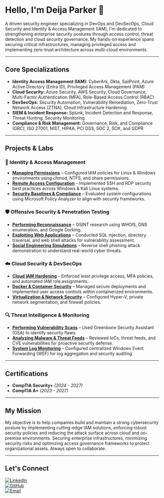 # Hello, I'm Deija Parker 👋


A driven security engineer specializing in DevOps and DevSecOps, Cloud Security and Identity & Access Management (IAM), I'm dedicated to strengthening enterprise security postures through access control, threat detection and cloud security governance. My hands-on experience spans securing critical infrastructures, managing privileged access and implementing zero-trust architecture across multi-cloud environments.

---

## Core Specializations

- **Identity Access Management (IAM):** CyberArk, Okta, SailPoint, Azure Active Directory (Entra ID), Privileged Access Management (PAM)
- **Cloud Security:** Azure Security, AWS Security, Cloud Governance, Multi-Factor Authentication (MFA), Role-Based Access Control (RBAC)
- **DevSecOps:** Security Automation, Vulnerability Remediation, Zero-Trust Network Access (ZTNA), Cloud Infrastructure Hardening
- **SIEM & Incident Response:** Splunk, Incident Detection and Response, Threat Hunting, Security Monitoring
- **Compliance & Risk Management:** Governance, Risk, and Compliance (GRC), ISO 27001, NIST, HIPAA, PCI DSS, SOC 2, SOX, and GDPR

---

## Projects & Labs

### **🔐 Identity & Access Management**
- **[Managing Permissions](#)** – Configured IAM policies for Linux & Windows environments using chmod, NTFS, and share permissions.
- **[Remote Access Configuration](#)** – Implemented SSH and RDP security best practices across Windows & Kali Linux systems.
- **[Security Baselines & Compliance](#)** – Evaluated system configurations using Microsoft Policy Analyzer to align with security frameworks.

### **🛡️ Offensive Security & Penetration Testing**
- **[Performing Reconnaissance](#)** – OSINT research using WHOIS, DNS enumeration, and Google Dorking.
- **[Exploiting Web Applications](#)** – Conducted SQL injection, directory traversal, and web shell attacks for vulnerability assessment.
- **[Social Engineering Simulations](#)** – Reverse shell phishing attack demonstration to understand real-world cyber threats.

### **☁️ Cloud Security & DevSecOps**
- **[Cloud IAM Hardening](#)** – Enforced least privilege access, MFA policies, and automated IAM role assignments.
- **[Docker & Container Security](#)** – Managed secure deployments and implemented user access controls within containerized environments.
- **[Virtualization & Network Security](#)** – Configured Hyper-V, private network segmentation, and firewall policies.

### **🔍 Threat Intelligence & Monitoring**
- **[Performing Vulnerability Scans](#)** – Used Greenbone Security Assistant (GSA) to identify security flaws.
- **[Analyzing Malware & Threat Feeds](#)** – Reviewed IoCs, threat feeds, and CVE vulnerabilities for proactive security defense.
- **[System Log Monitoring](#)** – Configured centralized Windows Event Forwarding (WEF) for log aggregation and security auditing.

---

## Certifications

- **CompTIA Security+** *(2024 - 2027)*
- **CompTIA A+** *(2023 - 2027)*

---

## My Mission

My objective is to help companies build and maintain a strong cybersecurity posture by implementing cutting-edge IAM solutions, enforcing robust security policies and reducing the attack surface across cloud and on-premise environments. Securing enterprise infrastructures, minimizing security risks and optimizing access governance frameworks to protect organizational assets. Always open to collaborate.

---

## Let's Connect

[![LinkedIn](https://img.shields.io/badge/LinkedIn-Connect-blue)](https://linkedin.com/in/deijaparker-connect)  
[![GitHub](https://img.shields.io/badge/GitHub-Follow-black)](https://github.com/deijaparker)  
[![Email](https://img.shields.io/badge/Email-Contact-lightgrey)](mailto:deijaparker@outlook.com)  
